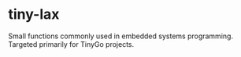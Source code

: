 # tiny-lax
Small functions commonly used in embedded systems programming. Targeted primarily for TinyGo projects.
